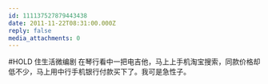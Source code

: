 ```yaml
---
id: 111137527879443438
date: 2011-11-22T08:31:00.000Z
reply: false
media_attachments: 0
---
```


#HOLD 住生活微编剧 在琴行看中一把电吉他，马上上手机淘宝搜索，同款价格却低不少，马上用中行手机银行付款买下了。我可是急性子。 ​​​​

